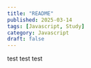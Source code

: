 ```yaml
---
title: "README"
published: 2025-03-14
tags: [Javascript, Study]
category: Javascript
draft: false
---
```

test
test
test